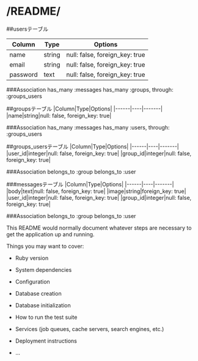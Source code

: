 # /README/

##usersテーブル

|Column|Type|Options|
|------|----|-------|
|name|string|null: false, foreign_key: true|
|email|string|null: false, foreign_key: true|
|password|text|null: false, foreign_key: true|

###Association
has_many :messages
has_many :groups, through: :groups_users


##groupsテーブル
|Column|Type|Options|
|------|----|-------|
|name|string|null: false, foreign_key: true|

###Association
has_many :messages
has_many :users, through: :groups_users


##groups_usersテーブル
|Column|Type|Options|
|------|----|-------|
|user_id|integer|null: false, foreign_key: true|
|group_id|integer|null: false, foreign_key: true|

###Association
belongs_to :group
belongs_to :user


###messagesテーブル
|Column|Type|Options|
|------|----|-------|
|body|text|null: false, foreign_key: true|
|image|string|foreign_key: true|
|user_id|integer|null: false, foreign_key: true|
|group_id|integer|null: false, foreign_key: true|

###Association
belongs_to :group
belongs_to :user



This README would normally document whatever steps are necessary to get the
application up and running.

Things you may want to cover:

* Ruby version

* System dependencies

* Configuration

* Database creation

* Database initialization

* How to run the test suite

* Services (job queues, cache servers, search engines, etc.)

* Deployment instructions

* ...
